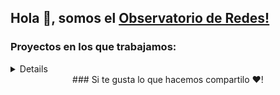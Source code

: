## Hola 👋, somos el [Observatorio de Redes!](https://github.com/Observatorio-de-Redes/)

<!--
**Observatorio-de-Redes/Observatorio-de-Redes** is a ✨ _special_ ✨ repository because its `README.md` (this file) appears on your GitHub profile.

[![Website Badge](https://img.shields.io/badge/Website-3b5998?style=flat-square&logo=google-chrome&logoColor=white)](https://medium.com/@O_de_R)
[![Twitter Badge](https://img.shields.io/badge/-Twitter-00acee?style=flat-square&logo=Twitter&logoColor=white)](https://twitter.com/O_de_R)


### Qué bueno conocerte! &nbsp; ![](https://visitor-badge.glitch.me/badge?page_id=Observatorio-de-Redes.Observatorio-de-Redes&style=flat-square&color=0088cc)

Somos un grupo de investigadores de la Carrera de Ciencia Politica 🎓 en la Universidad de Buenos Aires 🏛. Nos encanta aprender y utilizar la programación para generar conocimiento a partir de la Teoria de Redes 🕸. Nos gusta explorar nuevas tecnologias y encontrar algunos patrones a partir de grandes conjuntos de datos💻🧪. Ademas de todo esto nos encanta capacitar a cientistas sociales🤓 en el uso de la programación y la estadistica con el objetivo de generar un impacto en la manera de abordar diferentes problematicas 💡✨.

<img align="right" height="250" width="375" alt="" src="https://raw.githubusercontent.com/iampavangandhi/iampavangandhi/master/gifs/coder.gif" />


### Algunas cosas sobre nosotrxs:

- 🛠 &nbsp; Actualmente usamos R para trabajar en análisis <br/> 
- 🚀 &nbsp; Trabajamos con paquetes como igraph y Shiny para nuestros desarrollos 
- 👨💻 &nbsp; Podes mirar nuestros trabajos en [Github](https://github.com/Observatorio-de-Redes) y en [Medium](https://medium.com/@O_de_R)
- 💬 &nbsp; Preguntanos lo que necesites en nuestro email: observatorioderedes@gmail.com
- 👾 &nbsp; Fun fact: Somos fans de analizar la cuyuntura política y social a partir de Twitter. Especialmente en época electoral. 🗳🥰


### Nos encanta:

- 💻 &nbsp; Explorar paquetes y herramientas nuevas.
- 📰 &nbsp; Leer papers e investigaciones sobre ciencias sociales computacionales.
- 🍕 &nbsp; Hackathons, capacitar & generar o participar en eventos.


### Lenguajes y herramientas:

<code><img height="27" src="https://new.library.arizona.edu/sites/default/files/styles/featured_image/public/featured_media/rprogramming.png?itok=tW_Lc4a8" alt="cpp"></code>
<code><img height="27" src="https://raw.githubusercontent.com/github/explore/80688e429a7d4ef2fca1e82350fe8e3517d3494d/topics/python/python.png" alt="python"></code>
<code><img height="27" src="https://raw.githubusercontent.com/github/explore/80688e429a7d4ef2fca1e82350fe8e3517d3494d/topics/sql/sql.png" alt="sql"></code>
<code><img height="27" src="https://encrypted-tbn0.gstatic.com/images?q=tbn%3AANd9GcSTTzPAw-55ssm1Im594xYZ9eRQu2JylrkYLg&usqp=CAU" alt="mongodb"></code>
<code><img height="27" src="https://raw.githubusercontent.com/devicons/devicon/master/icons/git/git-original.svg" alt="git"></code>
<code><img height="27" src="https://blog.efpsa.org/wp-content/uploads/2019/04/pic1.png" alt="shiny"></code>

<!--
<code><img height="25" src="https://raw.githubusercontent.com/github/explore/80688e429a7d4ef2fca1e82350fe8e3517d3494d/topics/sass/sass.png" alt="sass"></code>
-->

### Proyectos en los que trabajamos:
<details>
 <table>
    <thead align="center">
      <tr border: none;>
        <td><b>💻 Projects</b></td>
        <td><b>🔬 Language</b></td>
        <td><b>🔧 Tools</b></td>
        <td><b>💜 Colaboradores </b></td>
      </tr>
    </thead>
      <tr>
	 <td><a align="center" href="https://github.com/Observatorio-de-Redes/politicxs-en-twitter"><b> 👨‍👩‍💼 Politicxs en Twitter</b></a></td>
        <td><img align="center" height="50" alt="Language" src="https://new.library.arizona.edu/sites/default/files/styles/featured_image/public/featured_media/rprogramming.png?itok=tW_Lc4a8"/>
        <td><img align="center" height="50"  alt="Tools" src="https://blog.efpsa.org/wp-content/uploads/2019/04/pic1.png"/>
        <td><img align="center" height="50" alt="Colaboradores" src="https://github.com/Observatorio-de-Redes/politicxs-en-twitter/raw/main/ShinyApp/www/ODERE.png"/>
      </tr>
      <tr>
        <td><a  align="center" href="https://github.com/Observatorio-de-Redes/usuariosdudosaprocedencia"><b>🤖 Usuarios de Dudosa Procedencia</b></a></td>
        <td><img align="center"  height="50"  align="center"  alt="Language" src="https://new.library.arizona.edu/sites/default/files/styles/featured_image/public/featured_media/rprogramming.png?itok=tW_Lc4a8"/>
        <td><img align="center" height="50"  align="center"  alt="Tools" src="https://github.com/mkearney/tweetbotornot/blob/master/man/figures/logo.png?raw=true"/>
        <td><img align="center" height="50" align="center"  alt="Colaboradores" src="https://github.com/Observatorio-de-Redes/usuariosdudosaprocedencia/raw/main/users_dudosos.png"/>
      </tr>
   </table>
  <br />
</details>

<div align="center">
### Si te gusta lo que hacemos compartilo ❤️!
</div>

